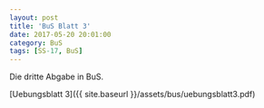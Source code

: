 ```yaml
---
layout: post
title: 'BuS Blatt 3'
date: 2017-05-20 20:01:00
category: BuS
tags: [SS-17, BuS]
---
```


Die dritte Abgabe in BuS.

[Uebungsblatt 3]({{ site.baseurl }}/assets/bus/uebungsblatt3.pdf)